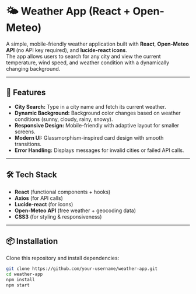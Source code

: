 # 🌤 Weather App (React + Open-Meteo)

A simple, mobile-friendly weather application built with **React**, **Open-Meteo API** (no API key required), and **lucide-react icons**.  
The app allows users to search for any city and view the current temperature, wind speed, and weather condition with a dynamically changing background.

---

## 🚀 Features
- **City Search:** Type in a city name and fetch its current weather.
- **Dynamic Background:** Background color changes based on weather conditions (sunny, cloudy, rainy, snowy).
- **Responsive Design:** Mobile-friendly with adaptive layout for smaller screens.
- **Modern UI:** Glassmorphism-inspired card design with smooth transitions.
- **Error Handling:** Displays messages for invalid cities or failed API calls.

---

## 🛠️ Tech Stack
- **React** (functional components + hooks)
- **Axios** (for API calls)
- **Lucide-react** (for icons)
- **Open-Meteo API** (free weather + geocoding data)
- **CSS3** (for styling & responsiveness)

---

## 📦 Installation

Clone this repository and install dependencies:

```bash
git clone https://github.com/your-username/weather-app.git
cd weather-app
npm install
npm start
